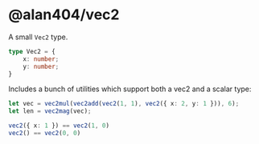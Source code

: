 # @alan404/vec2

A small `Vec2` type.

```ts
type Vec2 = {
    x: number;
    y: number;
}
```

Includes a bunch of utilities which support both a vec2 and a scalar type:

```ts
let vec = vec2mul(vec2add(vec2(1, 1), vec2({ x: 2, y: 1 })), 6);
let len = vec2mag(vec);

vec2({ x: 1 }) == vec2(1, 0)
vec2() == vec2(0, 0)
```

